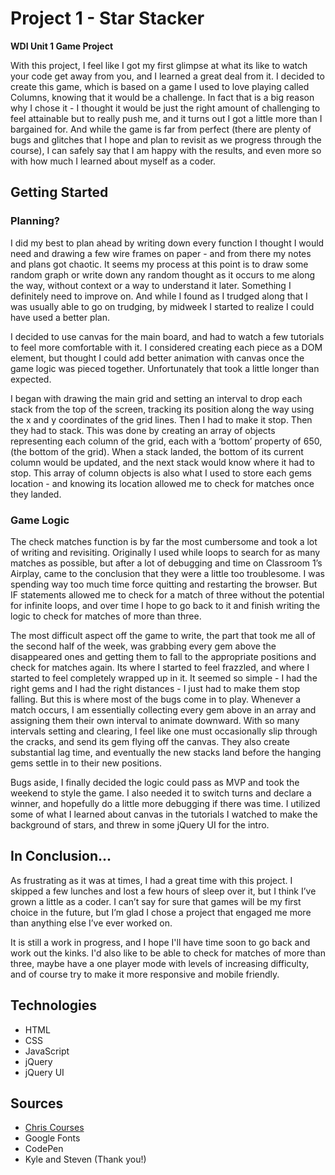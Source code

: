 # Project 1 - Star Stacker
**WDI Unit 1 Game Project**

With this project, I feel like I got my first glimpse at what its like to watch your code get away from you, and I learned a great deal from it. I decided to create this game, which is based on a game I used to love playing called Columns, knowing that it would be a challenge. In fact that is a big reason why I chose it - I thought it would be just the right amount of challenging to feel attainable but to really push me, and it turns out I got a little more than I bargained for. And while the game is far from perfect (there are plenty of bugs and glitches that I hope and plan to revisit as we progress through the course), I can safely say that I am happy with the results, and even more so with how much I learned about myself as a coder. 

## Getting Started
### Planning?
I did my best to plan ahead by writing down every function I thought I would need and drawing a few wire frames on paper - and from there my notes and plans got chaotic. It seems my process at this point is to draw some random graph or write down any random thought as it occurs to me along the way, without context or a way to understand it later. Something I definitely need to improve on. And while I found as I trudged along that I was usually able to go on trudging, by midweek I started to realize I could have used a better plan.

I decided to use canvas for the main board, and had to watch a few tutorials to feel more comfortable with it. I considered creating each piece as a DOM element, but thought I could add better animation with canvas once the game logic was pieced together. Unfortunately that took a little longer than expected. 

I began with drawing the main grid and setting an interval to drop each stack from the top of the screen, tracking its position along the way using the x and y coordinates of the grid lines. Then I had to make it stop. Then they had to stack. This was done by creating an array of objects representing each column of the grid, each with a ‘bottom’ property of 650, (the bottom of the grid). When a stack landed, the bottom of its current column would be updated, and the next stack would know where it had to stop. This array of column objects is also what I used to store each gems location - and knowing its location allowed me to check for matches once they landed.


### Game Logic
The check matches function is by far the most cumbersome and took a lot of writing and revisiting. Originally I used while loops to search for as many matches as possible, but after a lot of debugging and time on Classroom 1’s Airplay, came to the conclusion that they were a little too troublesome. I was spending way too much time force quitting and restarting the browser. But IF statements allowed me to check for a match of three without the potential for infinite loops, and over time I hope to go back to it and finish writing the logic to check for matches of more than three. 

The most difficult aspect off the game to write, the part that took me all of the second half of the week, was grabbing every gem above the disappeared ones and getting them to fall to the appropriate positions and check for matches again. Its where I started to feel frazzled, and where I started to feel completely wrapped up in it. It seemed so simple - I had the right gems and I had the right distances - I just had to make them stop falling. But this is where most of the bugs come in to play. Whenever a match occurs, I am essentially collecting every gem above in an array and assigning them their own interval to animate downward. With so many intervals setting and clearing, I feel like one must occasionally slip through the cracks, and send its gem flying off the canvas. They also create substantial lag time, and eventually the new stacks land before the hanging gems settle in to their new positions. 

Bugs aside, I finally decided the logic could pass as MVP and took the weekend to style the game. I also needed it to switch turns and declare a winner, and hopefully do a little more debugging if there was time. I utilized some of what I learned about canvas in the tutorials I watched to make the background of stars, and threw in some jQuery UI for the intro. 


## In Conclusion...
As frustrating as it was at times, I had a great time with this project. I skipped a few lunches and lost a few hours of sleep over it, but I think I’ve grown a little as a coder.  I can’t say for sure that games will be my first choice in the future, but I’m glad I chose a project that engaged me more than anything else I’ve ever worked on. 

It is still a work in progress, and I hope I'll have time soon to go back and work out the kinks. I'd also like to be able to check for matches of more than three, maybe have a one player mode with levels of increasing difficulty, and of course try to make it more responsive and mobile friendly. 

## Technologies
- HTML
- CSS
- JavaScript
- jQuery
- jQuery UI

## Sources
- [Chris Courses](https://www.youtube.com/channel/UC9Yp2yz6-pwhQuPlIDV_mjA)
- Google Fonts
- CodePen
- Kyle and Steven (Thank you!)
